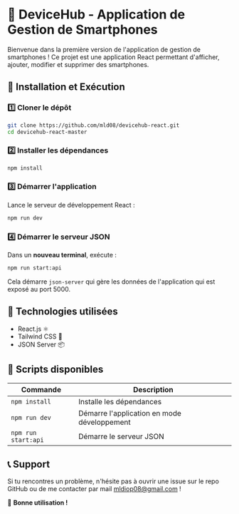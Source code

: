 # 📱 DeviceHub - Application de Gestion de Smartphones 

Bienvenue dans la première version de l'application de gestion de smartphones ! Ce projet est une application React permettant d'afficher, ajouter, modifier et supprimer des smartphones.

## 🚀 Installation et Exécution

### 1️⃣ Cloner le dépôt
```bash
git clone https://github.com/mld08/devicehub-react.git
cd devicehub-react-master
```

### 2️⃣ Installer les dépendances
```bash
npm install
```

### 3️⃣ Démarrer l'application
Lance le serveur de développement React :
```bash
npm run dev
```

### 4️⃣ Démarrer le serveur JSON
Dans un **nouveau terminal**, exécute :
```bash
npm run start:api
```
Cela démarre `json-server` qui gère les données de l'application qui est exposé au port 5000.

## 📌 Technologies utilisées
- React.js ⚛️
- Tailwind CSS 🎨
- JSON Server 📦

## 📄 Scripts disponibles
| Commande               | Description |
|------------------------|-------------|
| `npm install`         | Installe les dépendances |
| `npm run dev`         | Démarre l'application en mode développement |
| `npm run start:api`   | Démarre le serveur JSON |

## 📞 Support
Si tu rencontres un problème, n'hésite pas à ouvrir une issue sur le repo GitHub  ou de me contacter par mail mldiop08@gmail.com !

🚀 **Bonne utilisation !**


